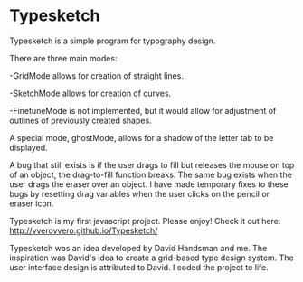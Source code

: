 # Typesketch
Typesketch is a simple program for typography design.

There are three main modes:

-GridMode allows for creation of straight lines.

-SketchMode allows for creation of curves.

-FinetuneMode is not implemented, but it would allow for adjustment of outlines of previously created shapes.

A special mode, ghostMode, allows for a shadow of the letter tab to be displayed.

A bug that still exists is if the user drags to fill but releases the mouse on top of an object, the drag-to-fill function breaks.  The same bug exists when the user drags the eraser over an object.  I have made temporary fixes to these bugs by resetting drag variables when the user clicks on the pencil or eraser icon.  

Typesketch is my first javascript project.  Please enjoy!  Check it out here: http://vverovvero.github.io/Typesketch/

Typesketch was an idea developed by David Handsman and me.  The inspiration was David's idea to create a grid-based type design system.  The user interface design is attributed to David.  I coded the project to life.
